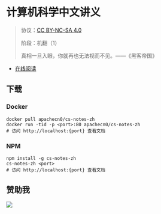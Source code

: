 <!--
    需要填充的占位符：
    
    README.md
    
        计算机科学中文讲义：文档中文名
        {nameEn}：文档英文名
        {urlEn}：文档原始链接
        csntzh：域名前缀
        飞龙：负责人名称
        wizardforcel：负责人 Github 用户名
        562826179：负责人 QQ
        cs-notes-zh：ApacheCN 的 Github 仓库名称
        cs-notes-zh：DockerHub 仓库名称
        cs-notes-zh：PYPI 包名称
        cs-notes-zh：NPM 包名称
    
    CNAME
    
        csntzh：域名前缀

    index.html
    
        计算机科学中文讲义：文档中文名
        #333：显示颜色
        cs-notes-zh：ApacheCN 的 Github 仓库名称

    asset/docsify-flygon-footer.js
    
        cs-notes-zh：ApacheCN 的 Github 仓库名称
-->

# 计算机科学中文讲义

> 协议：[CC BY-NC-SA 4.0](http://creativecommons.org/licenses/by-nc-sa/4.0/)
> 
> 阶段：机翻（1）
> 
> 真相一旦入眼，你就再也无法视而不见。——《黑客帝国》

* [在线阅读](https://csnt.flygon.net)

## 下载

### Docker

```
docker pull apachecn0/cs-notes-zh
docker run -tid -p <port>:80 apachecn0/cs-notes-zh
# 访问 http://localhost:{port} 查看文档
```

### NPM

```
npm install -g cs-notes-zh
cs-notes-zh <port>
# 访问 http://localhost:{port} 查看文档
```

## 赞助我

![](https://img-blog.csdnimg.cn/20200112005920729.png)
